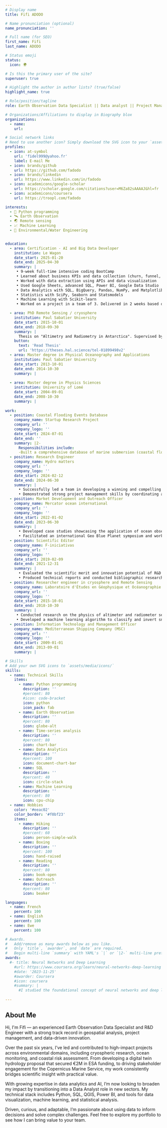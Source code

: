 ```yaml
---
# Display name
title: Fifi ADODO

# Name pronunciation (optional)
name_pronunciation: ''

# Full name (for SEO)
first_name: Fifi
last_name: ADODO

# Status emoji
status:
  icon: 🌍

# Is this the primary user of the site?
superuser: true

# Highlight the author in author lists? (true/false)
highlight_name: true

# Role/position/tagline
role: Earth Observation Data Specialist || Data analyst || Project Management

# Organizations/Affiliations to display in Biography blox
organizations:
  - name: 
    url: 

# Social network links
# Need to use another icon? Simply download the SVG icon to your `assets/media/icons/` folder.
profiles:
  - icon: at-symbol
    url: 'fidel999@yahoo.fr'
    label: E-mail Me
  - icon: brands/github
    url: https://github.com/fadodo
  - icon: brands/linkedin
    url: https://www.linkedin.com/in/fadodo
  - icon: academicons/google-scholar
    url: https://scholar.google.com/citations?user=M6Za82sAAAAJ&hl=fr 
  - icon: academicons/coursera
    url: https://troopl.com/fadodo

interests:
  - 🐍 Python programming
  - 🛰️ Earth Observation  
  - 🌏 Remote sensing
  - 📈 Machine Learning
  - 🌊 Environmental/Water Engineering


education:
  - area: Certification - AI and Big Data Developer
    institution: Le Wagon
    date_start: 2025-01-20
    date_end: 2025-04-30
    summary: |
     • 9-week full-time intensive coding BootCamp
     • Learned about business KPIs and data collection (churn, funnel, CAC, AB test)
     • Worked with data extraction using APIs and data visualization
     • Used Google Sheets, advanced SQL, Power BI, Google Data Studio
     • Data Analytics with SQL, BigQuery, Pandas, NumPy, and Matplotlib
     • Statistics with SciPy, Seaborn and Statsmodels
     • Machine Learning with Scikit-learn
     • Worked on a project in a team of 3. Delivered in 2 weeks based on the analysis of book reviewer's reviews rating behaviour

  - area: PhD Remote Sensing / cryosphere
    institution: Paul Sabatier University
    date_start: 2015-10-01
    date_end: 2018-09-30
    summary: |
      Thesis on "Altimetry and Radiometry in Antarctica". Supervised by Dr. Frederique REMY and Dr. Ghislain PICARD.
    button:
      text: 'Read Thesis'
      url: 'https://theses.hal.science/tel-01899498v2'
  - area: Master degree in Physical Oceanography and Applications
    institution: Paul Sabatier University
    date_start: 2013-10-01
    date_end: 2014-10-30
    summary: |
  
  - area: Master degree in Physics Sciences
    institution: University of Lomé
    date_start: 2004-09-01
    date_end: 2008-10-30
    summary: |
     
work:
  - position: Coastal Flooding Events Database
    company_name: Startup Research Project
    company_url: ''
    company_logo: ''
    date_start: 2024-07-01
    date_end: ''
    summary: |2-
      Responsibilities include:
      -Built a comprehensive database of marine submersion (coastal flooding) events based on extreme total water level hindcasts.
  - position: Research Engineer
    company_name: Hydro matters
    company_url: ''
    company_logo: ''
    date_start: 2024-02-12
    date_end: 2024-06-30
    summary: |
      • Successfully led a team in developing a winning and compelling proposal for a highly competitive ESA tender on developing a hydrological digital twin
      • Demonstrated strong project management skills by coordinating and overseeing all aspects of the tender process
  - position: Market Development and Outreach Officer
    company_name: Mercator ocean international
    company_url: ''
    company_logo: ''
    date_start: 2022-01-02
    date_end: 2023-06-30
    summary: |
      • Developed case studies showcasing the application of ocean observation data in the blue economy, increasing stakeholder engagement
      • Facilitated an international Geo Blue Planet symposium and working group, promoting the use of ocean data for sustainable development
  - position: Scientific Editor
    company_name: F-iniciativas
    company_url: ''
    company_logo: ''
    date_start: 2019-02-09
    date_end: 2021-12-31
    summary: |
      • Evaluated the scientific merit and innovation potential of R&D projects, contributing to the approval of funding
      • Produced technical reports and conducted bibliographic research, ensuring compliance with strict quality standards
  - position: Researcher engineer in cryosphere and Remote Sensing
    company_name: Laboratoire d'Études en Géophysique et Océanographie Spatiales (LEGOS)
    company_url: ''
    company_logo: ''
    date_start: 2015-10-01
    date_end: 2018-10-30
    summary: |
     • Conducted research on the physics of altimeter and radiometer sensors over the Antarctic ice sheet, contributing to improved climate models
     • Developed a machine learning algorithm to classify and invert snow surface properties from satellite imagery, improving accuracy by 15% 
  - position: Information Technology and Management Officer
    company_name: Mediterranean Shipping Company (MSC)
    company_url: ''
    company_logo: ''
    date_start: 2009-01-01
    date_end: 2013-09-01
    summary: |

# Skills
# Add your own SVG icons to `assets/media/icons/`
skills:
  - name: Technical Skills
    items:
      - name: Python programming
        description: ''
        #percent: 80
        #icon: code-bracket
        icon: python
        icon_pack: fab
      - name: Earth Observation
        description: ''
        #percent: 80
        icon: globe-alt
      - name: Time-series analysis
        description: ''
        #percent: 80
        icon: chart-bar
      - name: Data Analytics
        description: ''
        #percent: 100
        icon: document-chart-bar
      - name: SQL
        description: ''
        #percent: 40
        icon: circle-stack
      - name: Machine Learning
        description: ''
        #percent: 80
        icon: cpu-chip
  - name: Hobbies
    color: '#eeac02'
    color_border: '#f0bf23'
    items:
      - name: Hiking
        description: ''
        #percent: 60
        icon: person-simple-walk
      - name: Boxing
        description: ''
        #percent: 100
        icon: hand-raised
      - name: Reading
        description: ''
        #percent: 80
        icon: book-open
      - name: Outreach
        description: ''
        #percent: 80
        icon: beaker

languages:
  - name: French
    percent: 100
  - name: English
    percent: 100
  - name: Ewe
    percent: 100

# Awards.
#   Add/remove as many awards below as you like.
#   Only `title`, `awarder`, and `date` are required.
#   Begin multi-line `summary` with YAML's `|` or `|2-` multi-line prefix and indent 2 spaces below.
awards:
  #- title: Neural Networks and Deep Learning
    #url: https://www.coursera.org/learn/neural-networks-deep-learning
    #date: '2023-11-25'
    #awarder: Coursera
    #icon: coursera
    #summary: |
      #I studied the foundational concept of neural networks and deep learning. By the end, I was familiar with the significant technological trends driving the rise of deep learning; build, train, and apply fully connected deep neural networks; implement efficient (vectorized) neural networks; identify key parameters in a neural network’s architecture; and apply deep learning to your own applications.
  
---
```


## About Me

Hi, I'm Fifi — an experienced Earth Observation Data Specialist and R&D Engineer with a strong track record in geospatial analysis, project management, and data-driven innovation.

Over the past six years, I’ve led and contributed to high-impact projects across environmental domains, including cryospheric research, ocean monitoring, and coastal risk assessment. From developing a digital twin hydrology proposal that secured €2M in ESA funding, to driving stakeholder engagement for the Copernicus Marine Service, my work consistently bridges scientific insight with practical value.

With growing expertise in data analytics and AI, I’m now looking to broaden my impact by transitioning into a Data Analyst role in new sectors. My technical stack includes Python, SQL, QGIS, Power BI, and tools for data visualization, machine learning, and statistical analysis.

Driven, curious, and adaptable, I’m passionate about using data to inform decisions and solve complex challenges. Feel free to explore my portfolio to see how I can bring value to your team.
